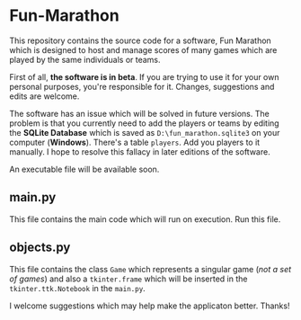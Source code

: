 # Fun-Marathon
This repository contains the source code for a software, Fun Marathon which is designed to host and manage scores of many games which are
played by the same individuals or teams.

First of all, **the software is in beta**. If you are trying to use it for your own personal purposes, you're responsible for it.
Changes, suggestions and edits are welcome.

The software has an issue which will be solved in future versions. The problem is that you currently need to add the players or teams
by editing the **SQLite Database** which is saved as `D:\fun_marathon.sqlite3` on your computer (**Windows**). There's a table `players`. Add you players to
it manually. I hope to resolve this fallacy in later editions of the software.

An executable file will be available soon.

## main.py
This file contains the main code which will run on execution. Run this file.

## objects.py
This file contains the class `Game` which represents a singular game (*not a set of games*) and also a `tkinter.frame` which will be
inserted in the `tkinter.ttk.Notebook` in the `main.py`.

I welcome suggestions which may help make the applicaton better. Thanks!
